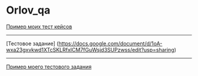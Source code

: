 # Orlov_qa

[Пример моих тест кейсов](https://docs.google.com/spreadsheets/d/1bNzunv96n2xD1b-madILDw-KdpEY1_OKaOK8xLNJMoo/edit?usp=sharing)

---
[Тестовое задание] (https://docs.google.com/document/d/1oA-wxa23gxvkwd1XTcSKLRfxICM7fGuWsjd3SUPzwss/edit?usp=sharing)

---

[Пример моего тестового задания](https://docs.google.com/spreadsheets/d/1PzfNvsA1fz6WLoBhufAZmOe4qOKziPtTppcB4-KQWY8/edit?usp=sharing)

